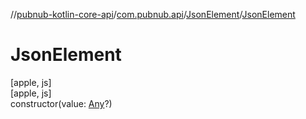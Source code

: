 //[pubnub-kotlin-core-api](../../../index.md)/[com.pubnub.api](../index.md)/[JsonElement](index.md)/[JsonElement](-json-element.md)

# JsonElement

[apple, js]\
[apple, js]\
constructor(value: [Any](https://kotlinlang.org/api/latest/jvm/stdlib/kotlin-stdlib/kotlin/-any/index.html)?)
